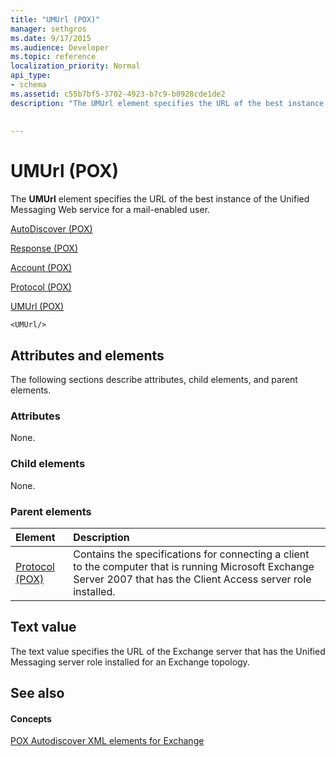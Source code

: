 ```yaml
---
title: "UMUrl (POX)"
manager: sethgros
ms.date: 9/17/2015
ms.audience: Developer
ms.topic: reference
localization_priority: Normal
api_type:
- schema
ms.assetid: c55b7bf5-3702-4923-b7c9-b0928cde1de2
description: "The UMUrl element specifies the URL of the best instance of the Unified Messaging Web service for a mail-enabled user."
 
 
---
```


# UMUrl (POX)

The **UMUrl** element specifies the URL of the best instance of the Unified Messaging Web service for a mail-enabled user. 
  
[AutoDiscover (POX)](autodiscover-pox.md)
  
[Response (POX)](response-pox.md)
  
[Account (POX)](account-pox.md)
  
[Protocol (POX)](protocol-pox.md)
  
[UMUrl (POX)](umurl-pox.md)
  
```
<UMUrl/>
```

## Attributes and elements

The following sections describe attributes, child elements, and parent elements.
  
### Attributes

None.
  
### Child elements

None.
  
### Parent elements

|**Element**|**Description**|
|:-----|:-----|
|[Protocol (POX)](protocol-pox.md) <br/> |Contains the specifications for connecting a client to the computer that is running Microsoft Exchange Server 2007 that has the Client Access server role installed.  <br/> |
   
## Text value

The text value specifies the URL of the Exchange server that has the Unified Messaging server role installed for an Exchange topology.
  
## See also

#### Concepts

[POX Autodiscover XML elements for Exchange](pox-autodiscover-xml-elements-for-exchange.md)

